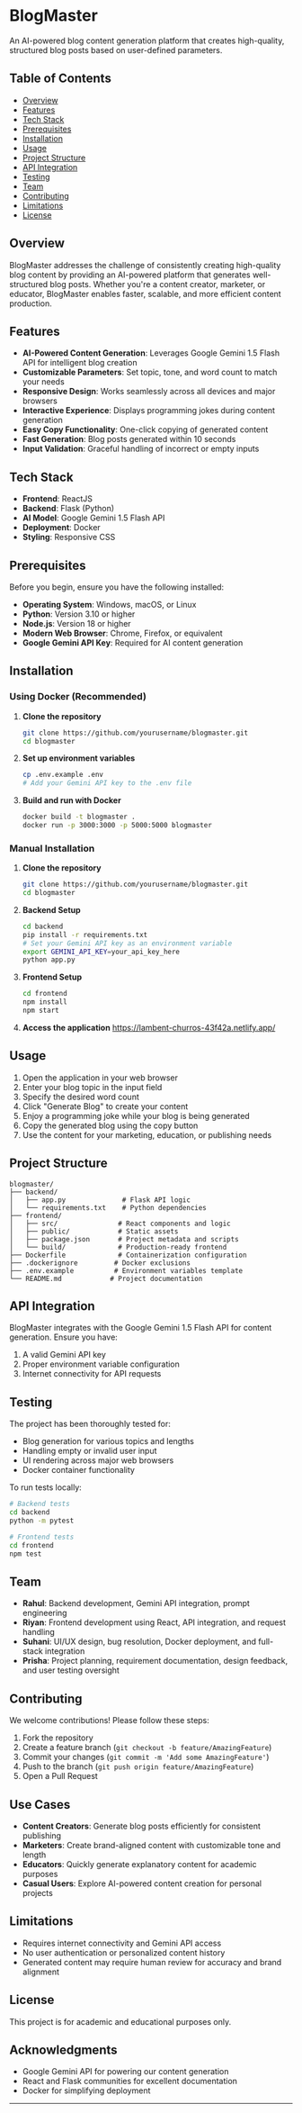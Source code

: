 # BlogMaster

An AI-powered blog content generation platform that creates high-quality, structured blog posts based on user-defined parameters.

## Table of Contents
- [Overview](#overview)
- [Features](#features)
- [Tech Stack](#tech-stack)
- [Prerequisites](#prerequisites)
- [Installation](#installation)
- [Usage](#usage)
- [Project Structure](#project-structure)
- [API Integration](#api-integration)
- [Testing](#testing)
- [Team](#team)
- [Contributing](#contributing)
- [Limitations](#limitations)
- [License](#license)

## Overview

BlogMaster addresses the challenge of consistently creating high-quality blog content by providing an AI-powered platform that generates well-structured blog posts. Whether you're a content creator, marketer, or educator, BlogMaster enables faster, scalable, and more efficient content production.

## Features

- **AI-Powered Content Generation**: Leverages Google Gemini 1.5 Flash API for intelligent blog creation
- **Customizable Parameters**: Set topic, tone, and word count to match your needs
- **Responsive Design**: Works seamlessly across all devices and major browsers
- **Interactive Experience**: Displays programming jokes during content generation
- **Easy Copy Functionality**: One-click copying of generated content
- **Fast Generation**: Blog posts generated within 10 seconds
- **Input Validation**: Graceful handling of incorrect or empty inputs

## Tech Stack

- **Frontend**: ReactJS
- **Backend**: Flask (Python)
- **AI Model**: Google Gemini 1.5 Flash API
- **Deployment**: Docker
- **Styling**: Responsive CSS

## Prerequisites

Before you begin, ensure you have the following installed:

- **Operating System**: Windows, macOS, or Linux
- **Python**: Version 3.10 or higher
- **Node.js**: Version 18 or higher
- **Modern Web Browser**: Chrome, Firefox, or equivalent
- **Google Gemini API Key**: Required for AI content generation

## Installation

### Using Docker (Recommended)

1. **Clone the repository**
   ```bash
   git clone https://github.com/yourusername/blogmaster.git
   cd blogmaster
   ```

2. **Set up environment variables**
   ```bash
   cp .env.example .env
   # Add your Gemini API key to the .env file
   ```

3. **Build and run with Docker**
   ```bash
   docker build -t blogmaster .
   docker run -p 3000:3000 -p 5000:5000 blogmaster
   ```

### Manual Installation

1. **Clone the repository**
   ```bash
   git clone https://github.com/yourusername/blogmaster.git
   cd blogmaster
   ```

2. **Backend Setup**
   ```bash
   cd backend
   pip install -r requirements.txt
   # Set your Gemini API key as an environment variable
   export GEMINI_API_KEY=your_api_key_here
   python app.py
   ```

3. **Frontend Setup**
   ```bash
   cd frontend
   npm install
   npm start
   ```

4. **Access the application**
   https://lambent-churros-43f42a.netlify.app/
   

## Usage

1. Open the application in your web browser
2. Enter your blog topic in the input field
3. Specify the desired word count
4. Click "Generate Blog" to create your content
5. Enjoy a programming joke while your blog is being generated
6. Copy the generated blog using the copy button
7. Use the content for your marketing, education, or publishing needs

## Project Structure

```
blogmaster/
├── backend/
│   ├── app.py              # Flask API logic
│   └── requirements.txt    # Python dependencies
├── frontend/
│   ├── src/               # React components and logic
│   ├── public/            # Static assets
│   ├── package.json       # Project metadata and scripts
│   └── build/             # Production-ready frontend
├── Dockerfile             # Containerization configuration
├── .dockerignore         # Docker exclusions
├── .env.example          # Environment variables template
└── README.md            # Project documentation
```

## API Integration

BlogMaster integrates with the Google Gemini 1.5 Flash API for content generation. Ensure you have:

1. A valid Gemini API key
2. Proper environment variable configuration
3. Internet connectivity for API requests

## Testing

The project has been thoroughly tested for:

- Blog generation for various topics and lengths 
- Handling empty or invalid user input 
- UI rendering across major web browsers 
- Docker container functionality 

To run tests locally:
```bash
# Backend tests
cd backend
python -m pytest

# Frontend tests
cd frontend
npm test
```

## Team

- **Rahul**: Backend development, Gemini API integration, prompt engineering
- **Riyan**: Frontend development using React, API integration, and request handling
- **Suhani**: UI/UX design, bug resolution, Docker deployment, and full-stack integration
- **Prisha**: Project planning, requirement documentation, design feedback, and user testing oversight

## Contributing

We welcome contributions! Please follow these steps:

1. Fork the repository
2. Create a feature branch (`git checkout -b feature/AmazingFeature`)
3. Commit your changes (`git commit -m 'Add some AmazingFeature'`)
4. Push to the branch (`git push origin feature/AmazingFeature`)
5. Open a Pull Request

## Use Cases

- **Content Creators**: Generate blog posts efficiently for consistent publishing
- **Marketers**: Create brand-aligned content with customizable tone and length
- **Educators**: Quickly generate explanatory content for academic purposes
- **Casual Users**: Explore AI-powered content creation for personal projects

## Limitations

- Requires internet connectivity and Gemini API access
- No user authentication or personalized content history
- Generated content may require human review for accuracy and brand alignment

## License

This project is for academic and educational purposes only.

## Acknowledgments

- Google Gemini API for powering our content generation
- React and Flask communities for excellent documentation
- Docker for simplifying deployment

---
